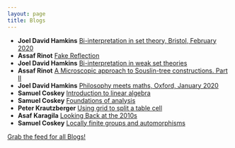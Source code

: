 ```yaml
---
layout: page
title: Blogs
---
```


* **Joel David Hamkins** [Bi-interpretation in set theory, Bristol, February 2020](http://jdh.hamkins.org/bi-interpretation-in-set-theory-bristol-february-2020/)
* **Assaf Rinot** [Fake Reflection](http://blog.assafrinot.com/?p=4636)
* **Joel David Hamkins** [Bi-interpretation in weak set theories](http://jdh.hamkins.org/bi-interpretation-in-weak-set-theories/)
* **Assaf Rinot** [A Microscopic approach to Souslin-tree constructions. Part II](http://blog.assafrinot.com/?p=4631)
* **Joel David Hamkins** [Philosophy meets maths, Oxford, January 2020](http://jdh.hamkins.org/philosophy-meets-maths-oxford-january-2020/)
* **Samuel Coskey** [Introduction to linear algebra](http://scoskey.org/course/1920s-301/)
* **Samuel Coskey** [Foundations of analysis](http://scoskey.org/course/1920s-314/)
* **Peter Krautzberger** [Using grid to split a table cell](https://www.peterkrautzberger.org/0213/)
* **Asaf Karagila** [Looking Back at the 2010s](http://karagila.org/2019/looking-back-at-2010s/)
* **Samuel Coskey** [Locally finite groups and automorphisms](http://scoskey.org/presentation/locally-finite-groups-and-automorphisms/)

[Grab the feed for all Blogs!](Blogs.xml)
